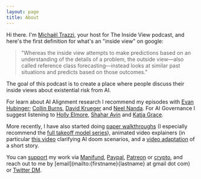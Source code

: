 ```yaml
---
layout: page
title: About
---
```


Hi there. I'm [Michaël Trazzi](https://michaeltrazzi.com), your host for The Inside View podcast, and here's the first definition for what's an "inside view" on google:

> "Whereas the inside view attempts to make predictions based on an understanding of the details of a problem, the outside view—also called reference class forecasting—instead looks at similar past situations and predicts based on those outcomes."

The goal of this podcast is to create a place where people discuss their inside views about existential risk from AI.

For learn about AI Alignment research I recommend my episodes with [Evan Hubinger](https://theinsideview.ai/evan2); [Collin Burns](https://theinsideview.ai/collin), [David Krueger](https://theinsideview.ai/david) and [Neel Nanda](https://theinsideview.ai/neel). For AI Governance I suggest listening to [Holly Elmore](https://theinsideview.ai/holly), [Shahar Avin](https://theinsideview.ai/shahar) and [Katja Grace](https://theinsideview.ai/katja).

More recently, I have also started doing [paper walkthroughs](https://theinsideview.ai/walkthroughs) (I especially recommend the [full takeoff model series](https://theinsideview.ai/walkthroughs#ai-timelines)), animated video explainers (in particular [this video](https://theinsideview.ai/explainers#paul-christianos-views-on-ai-doom-ft-robert-miles) clarifying AI doom scenarios, and a [video adaptation](https://youtu.be/tpcA5T5QS30) of a short story.

You can [support](https://theinsideview.ai/donate) my work via [Manifund](https://manifund.org/projects/making-52-ai-alignment-video-explainers-and-podcasts), [Paypal](https://paypal.me/michaeltrazzi), [Patreon](https://www.patreon.com/theinsideview) or [crypto](https://theinsideview.ai/donate), and reach out to me by [email](mailto:{firstname}{lastname} at gmail dot com) or [Twitter DM](https://twitter.com/MichaelTrazzi).
